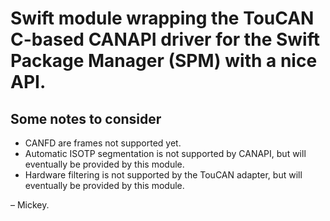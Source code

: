 # Swift module wrapping the TouCAN C-based CANAPI driver for the Swift Package Manager (SPM) with a nice API.

## Some notes to consider

* CANFD are frames not supported yet.
* Automatic ISOTP segmentation is not supported by CANAPI, but will eventually be provided by this module.
* Hardware filtering is not supported by the TouCAN adapter, but will eventually be provided by this module.

– Mickey.
